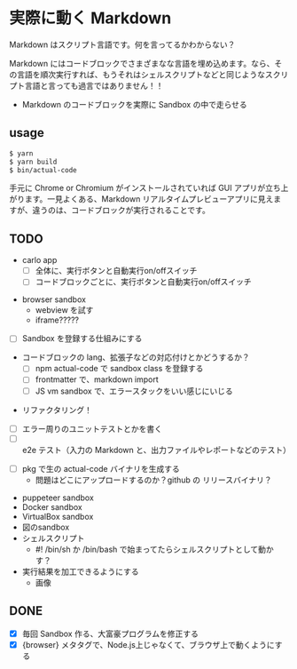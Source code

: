 # 実際に動く Markdown

Markdown はスクリプト言語です。何を言ってるかわからない？

Markdown にはコードブロックでさまざまなな言語を埋め込めます。なら、その言語を順次実行すれば、もうそれはシェルスクリプトなどと同じようなスクリプト言語と言っても過言ではありません！！

- Markdown のコードブロックを実際に Sandbox の中で走らせる

## usage

```sh
$ yarn
$ yarn build
$ bin/actual-code
```

手元に Chrome or Chromium がインストールされていれば GUI アプリが立ち上がります。一見よくある、Markdown リアルタイムプレビューアプリに見えますが、違うのは、コードブロックが実行されることです。

## TODO

* carlo app
  - [ ] 全体に、実行ボタンと自動実行on/offスイッチ
  - [ ] コードブロックごとに、実行ボタンと自動実行on/offスイッチ
- browser sandbox
  - webview を試す
  - iframe?????
- [ ] Sandbox を登録する仕組みにする
- コードブロックの lang、拡張子などの対応付けとかどうするか？
  - [ ] npm actual-code で sandbox class を登録する
  - [ ] frontmatter で、markdown import
  - [ ] JS vm sandbox で、エラースタックをいい感じにいじる
* リファクタリング！
* [ ] エラー周りのユニットテストとかを書く
* [ ] e2e テスト（入力の Markdown と、出力ファイルやレポートなどのテスト）
- [ ] pkg で生の actual-code バイナリを生成する
  - 問題はどこにアップロードするのか？github の リリースバイナリ？
- puppeteer sandbox
- Docker sandbox
- VirtualBox sandbox
- 図のsandbox
- シェルスクリプト
  - #! /bin/sh か /bin/bash で始まってたらシェルスクリプトとして動かす？
- 実行結果を加工できるようにする
  - 画像

## DONE

- [x] 毎回 Sandbox 作る、大富豪プログラムを修正する
- [x] {browser} メタタグで、Node.js上じゃなくて、ブラウザ上で動くようにする
